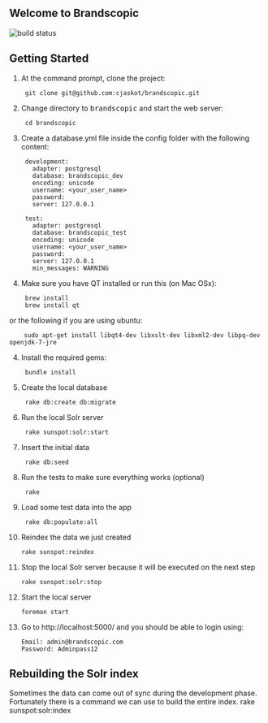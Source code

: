 ## Welcome to Brandscopic

![build status](https://www.codeship.io/projects/13757f10-3f31-0131-665a-6636da7c5096/status.jpg)

## Getting Started

1. At the command prompt, clone the project:

        git clone git@github.com:cjaskot/brandscopic.git

2. Change directory to <tt>brandscopic</tt> and start the web server:

        cd brandscopic

4. Create a database.yml file inside the config folder with the following content:

        development:
          adapter: postgresql
          database: brandscopic_dev
          encoding: unicode
          username: <your_user_name>
          password:
          server: 127.0.0.1

        test:
          adapter: postgresql
          database: brandscopic_test
          encoding: unicode
          username: <your_user_name>
          password:
          server: 127.0.0.1
          min_messages: WARNING

3. Make sure you have QT installed or run this (on Mac OSx):

        brew install
        brew install qt

  or the following if you are using ubuntu:

        sudo apt-get install libqt4-dev libxslt-dev libxml2-dev libpq-dev openjdk-7-jre

4. Install the required gems:

        bundle install

5. Create the local database

        rake db:create db:migrate


6. Run the local Solr server

        rake sunspot:solr:start

7. Insert the initial data

        rake db:seed

8. Run the tests to make sure everything works (optional)

        rake

9. Load some test data into the app

        rake db:populate:all

10. Reindex the data we just created

        rake sunspot:reindex

11. Stop the local Solr server because it will be executed on the next step

        rake sunspot:solr:stop

11. Start the local server

        foreman start

12. Go to http://localhost:5000/ and you should be able to login using:

        Email: admin@brandscopic.com
        Password: Adminpass12


## Rebuilding the Solr index

Sometimes the data can come out of sync during the development phase. Fortunately
there is a command we can use to build the entire index.
       rake sunspot:solr:index

